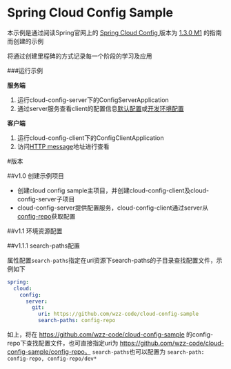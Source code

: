# Spring Cloud Config Sample

本示例是通过阅读Spring官网上的 [ Spring Cloud Config ](http://cloud.spring.io/spring-cloud-config/) 版本为 [1.3.0 M1](http://cloud.spring.io/spring-cloud-static/spring-cloud-config/1.3.0.M1/) 的指南而创建的示例

将通过创建里程碑的方式记录每一个阶段的学习及应用

###运行示例

__服务端__

1. 运行cloud-config-server下的ConfigServerApplication
1. 通过server服务查看client的配置信息[默认配置](http://localhost:8888/config-client/default)或[开发环境配置](http://localhost:8888/config-client/dev)

__客户端__

1. 运行cloud-config-client下的ConfigClientApplication
1. 访问[HTTP message](http://localhost:8080/message)地址进行查看

#版本

##v1.0 创建示例项目

- 创建cloud config sample主项目，并创建cloud-config-client及cloud-config-server子项目
- cloud-config-server提供配置服务，cloud-config-client通过server从[config-repo](https://github.com/wzz-code/config-repo)获取配置

##v1.1 环境资源配置

##v1.1.1 search-paths配置

属性配置`search-paths`指定在uri资源下search-paths的子目录查找配置文件，示例如下
```yaml
spring:
  cloud:
    config:
      server:
        git:
          uri: https://github.com/wzz-code/cloud-config-sample
          search-paths: config-repo
```
如上，将在 https://github.com/wzz-code/cloud-config-sample 的config-repo下查找配置文件，也可直接指定uri为 https://github.com/wzz-code/cloud-config-sample/config-repo。
`search-paths`也可以配置为 `search-path: config-repo, config-repo/dev*`






